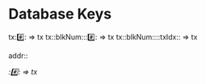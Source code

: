 # Database Keys

tx::hash::<txHash> => tx
tx::blkNum::<blkNum>::hash::<txHash> => tx
tx::blkNum::<blkNum>::txIdx::<txIdx> => tx

addr::<address>::hash::<txHash>   => tx